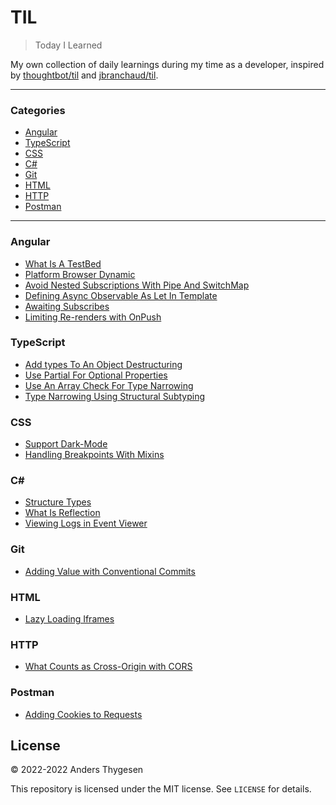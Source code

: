 # TIL

> Today I Learned

My own collection of daily learnings during my time as a developer, inspired by [thoughtbot/til](https://github.com/thoughtbot/til) and [jbranchaud/til](https://github.com/jbranchaud/til).

---

### Categories

- [Angular](#angular)
- [TypeScript](#typescript)
- [CSS](#css)
- [C#](#c)
- [Git](#git)
- [HTML](#html)
- [HTTP](#http)
- [Postman](#postman)

---

### Angular

- [What Is A TestBed](angular/what-is-a-testbed.md)
- [Platform Browser Dynamic](angular/platform-browser-dynamic.md)
- [Avoid Nested Subscriptions With Pipe And SwitchMap](angular/avoid-nested-subscriptions-with-pipe-and-switchmap.md)
- [Defining Async Observable As Let In Template](angular/defining-async-observable-as-let-in-template.md)
- [Awaiting Subscribes](angular/awaiting-subscribes.md)
- [Limiting Re-renders with OnPush](angular/limiting-re-renders-with-on-push.md)

### TypeScript

- [Add types To An Object Destructuring](typescript/add-types-to-an-object-destructuring.md)
- [Use Partial For Optional Properties](typescript/use-partial-for-optional-properties.md)
- [Use An Array Check For Type Narrowing](typescript/use-an-array-check-for-type-narrowing.md)
- [Type Narrowing Using Structural Subtyping](typescript/type-narrowing-using-structural-subtyping.md)

### CSS

- [Support Dark-Mode](css/support-dark-mode.md)
- [Handling Breakpoints With Mixins](css/handling-breakpoints-with-mixins.md)

### C\#

- [Structure Types](c%23/structure-types.md)
- [What Is Reflection](c%23/what-is-reflection.md)
- [Viewing Logs in Event Viewer](c%23/viewing-logs-in-event-viewer.md)

### Git

- [Adding Value with Conventional Commits](git/adding-value-with-conventional-commits.md)

### HTML

- [Lazy Loading Iframes](html/lazy-loading-iframes.md)

### HTTP

- [What Counts as Cross-Origin with CORS](http/what-counts-as-cross-origin-with-cors.md)

### Postman

- [Adding Cookies to Requests](postman/adding-cookies-to-requests.md)

## License

&copy; 2022-2022 Anders Thygesen

This repository is licensed under the MIT license. See `LICENSE` for
details.
